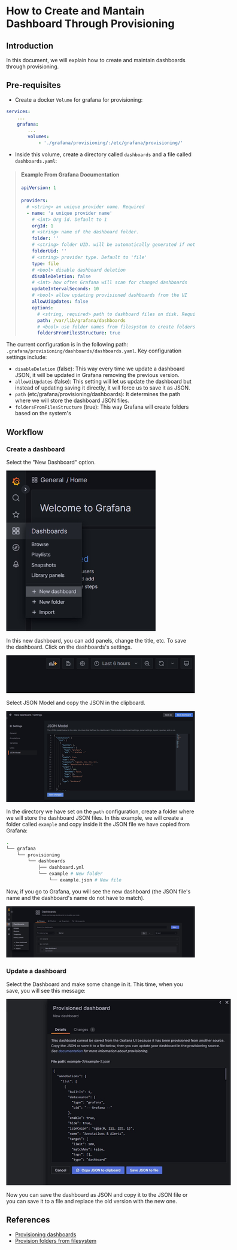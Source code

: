 # How to Create and Mantain Dashboard Through Provisioning

## Introduction

In this document, we will explain how to create and maintain dashboards through provisioning.

## Pre-requisites

- Create a docker `Volume` for grafana for provisioning:
```yaml
services:
    ...
    grafana:
        ...
        volumes:
            - './grafana/provisioning/:/etc/grafana/provisioning/'
```
- Inside this volume, create a directory called `dashboards` and a file called `dashboards.yaml`:

> #### Example From Grafana Documentation
> ```yaml
> apiVersion: 1
> 
> providers:
>   # <string> an unique provider name. Required
>   - name: 'a unique provider name'
>     # <int> Org id. Default to 1
>     orgId: 1
>     # <string> name of the dashboard folder.
>     folder: ''
>     # <string> folder UID. will be automatically generated if not specified
>     folderUid: ''
>     # <string> provider type. Default to 'file'
>     type: file
>     # <bool> disable dashboard deletion
>     disableDeletion: false
>     # <int> how often Grafana will scan for changed dashboards
>     updateIntervalSeconds: 10
>     # <bool> allow updating provisioned dashboards from the UI
>     allowUiUpdates: false
>     options:
>       # <string, required> path to dashboard files on disk. Required when > using the 'file' type
>       path: /var/lib/grafana/dashboards
>       # <bool> use folder names from filesystem to create folders in Grafana
>       foldersFromFilesStructure: true
> ```

The current configuration is in the following path: `.grafana/provisioning/dashboards/dashboards.yaml`. Key configuration settings include:

- `disableDeletion` (false): This way every time we update a dashboard JSON, it will be updated in Grafana removing the previous version.
- `allowUiUpdates` (false): This setting will let us update the dashboard but instead of updating saving it directly, it will force us to save it as JSON.
- `path` (etc/grafana/provisioning/dashboards): It determines the path where we will store the dashboard JSON files.
- `foldersFromFilesStructure` (true): This way Grafana will create folders based on the system's 

## Workflow

### Create a dashboard

Select the "New Dashboard" option.

<img src="./resources/commons/select-new-dashboard.jpg"  width="400" style="max-width: 400px;">

In this new dashboard, you can add panels, change the title, etc. To save the dashboard. Click on the dashboards's settings.

![Dashboard Settings](resources/commons/dashboard-settings.jpg)

Select JSON Model and copy the JSON in the clipboard.

![Save as JSON](resources/how_to_provision_dashboards/save-dashboard-as-json.jpg)

In the directory we have set on the `path` configuration, create a folder where we will store the dashboard JSON files. In this example, we will create a folder called `example` and copy inside it the JSON file we have copied from Grafana: 

```bash 
.
└── grafana
    └── provisioning
        └── dashboards
            ├── dashboard.yml
            └── example # New folder
                └── example.json # New file
```

Now, if you go to Grafana, you will see the new dashboard (the JSON file's name and the dashboard's name do not have to match).

![New Dashboard](resources/how_to_provision_dashboards/new-dashboard-provisioned.jpg)

### Update a dashboard

Select the Dashboard and make some change in it. This time, when you save, you will see this message:

<img src="resources/how_to_provision_dashboards/update-dashboard-provision.jpg"  width="600" style="max-width: 700px">

Now you can save the dashboard as JSON and copy it to the JSON file or you can save it to a file and replace the old version with the new one.

## References

- [Provisioning dashboards](https://grafana.com/docs/grafana/latest/administration/provisioning/#dashboards)
- [Provision folders from filesystem](https://grafana.com/docs/grafana/latest/administration/provisioning/#provision-folders-structure-from-filesystem-to-grafana)